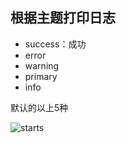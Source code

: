 ## 根据主题打印日志
- success：成功
- error
- warning
- primary
- info

默认的以上5种


![starts](https://img.shields.io/github/stars/shenshuai89/logtheme.svg)
